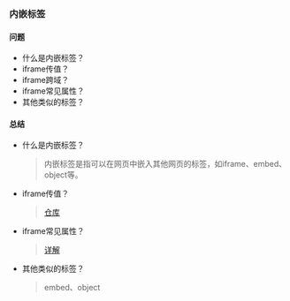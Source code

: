 ### 内嵌标签

#### 问题
- 什么是内嵌标签？
- iframe传值？
- iframe跨域？
- iframe常见属性？
- 其他类似的标签？

#### 总结
- 什么是内嵌标签？
  > 内嵌标签是指可以在网页中嵌入其他网页的标签，如iframe、embed、object等。

- iframe传值？
  > [仓库](https://github.com/liquidGo/Abstract_Key_Processes/tree/master/src/other/iframe)

- iframe常见属性？
  > [详解](https://www.cnblogs.com/sarah-wen/p/10779826.html)

- 其他类似的标签？
  > embed、object